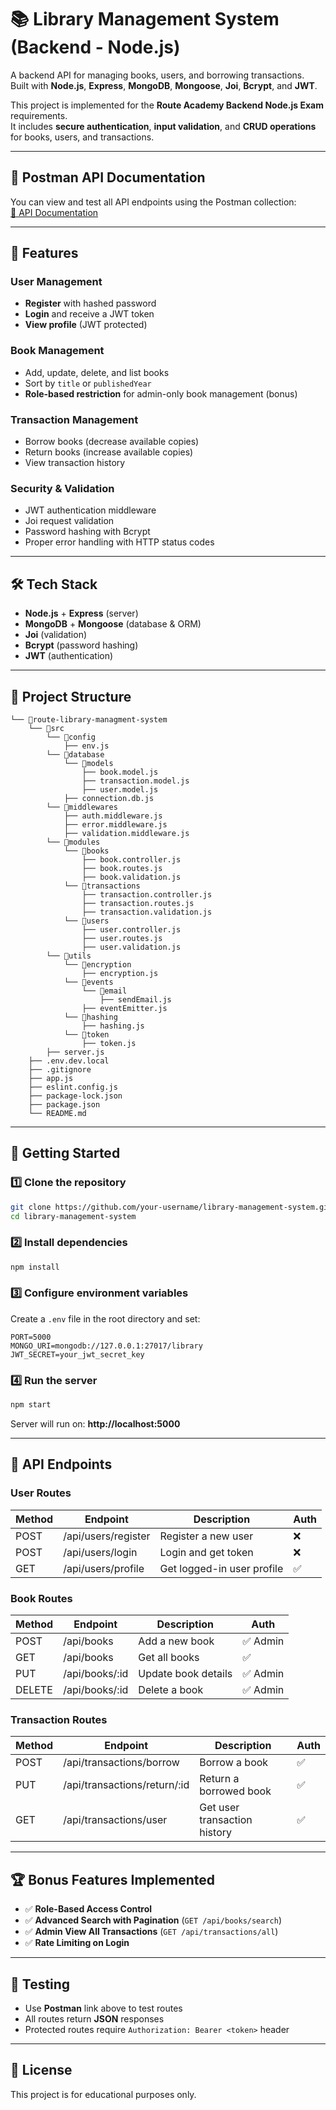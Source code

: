 # 📚 Library Management System (Backend - Node.js)

A backend API for managing books, users, and borrowing transactions.  
Built with **Node.js**, **Express**, **MongoDB**, **Mongoose**, **Joi**, **Bcrypt**, and **JWT**.  

This project is implemented for the **Route Academy Backend Node.js Exam** requirements.  
It includes **secure authentication**, **input validation**, and **CRUD operations** for books, users, and transactions.

---

## 🔗 Postman API Documentation
You can view and test all API endpoints using the Postman collection:  
[📄 API Documentation](https://documenter.getpostman.com/view/37358976/2sB3BGFpCy)

---

## 📌 Features

### User Management
- **Register** with hashed password
- **Login** and receive a JWT token
- **View profile** (JWT protected)

### Book Management
- Add, update, delete, and list books
- Sort by `title` or `publishedYear`
- **Role-based restriction** for admin-only book management (bonus)

### Transaction Management
- Borrow books (decrease available copies)
- Return books (increase available copies)
- View transaction history

### Security & Validation
- JWT authentication middleware
- Joi request validation
- Password hashing with Bcrypt
- Proper error handling with HTTP status codes

---

## 🛠️ Tech Stack
- **Node.js** + **Express** (server)
- **MongoDB** + **Mongoose** (database & ORM)
- **Joi** (validation)
- **Bcrypt** (password hashing)
- **JWT** (authentication)

---

## 📂 Project Structure
```
└── 📁route-library-managment-system
    └── 📁src
        └── 📁config
            ├── env.js
        └── 📁database
            └── 📁models
                ├── book.model.js
                ├── transaction.model.js
                ├── user.model.js
            ├── connection.db.js
        └── 📁middlewares
            ├── auth.middleware.js
            ├── error.middleware.js
            ├── validation.middleware.js
        └── 📁modules
            └── 📁books
                ├── book.controller.js
                ├── book.routes.js
                ├── book.validation.js
            └── 📁transactions
                ├── transaction.controller.js
                ├── transaction.routes.js
                ├── transaction.validation.js
            └── 📁users
                ├── user.controller.js
                ├── user.routes.js
                ├── user.validation.js
        └── 📁utils
            └── 📁encryption
                ├── encryption.js
            └── 📁events
                └── 📁email
                    ├── sendEmail.js
                ├── eventEmitter.js
            └── 📁hashing
                ├── hashing.js
            └── 📁token
                ├── token.js
        ├── server.js
    ├── .env.dev.local
    ├── .gitignore
    ├── app.js
    ├── eslint.config.js
    ├── package-lock.json
    ├── package.json
    └── README.md
```

---

## 🚀 Getting Started

### 1️⃣ Clone the repository
```bash
git clone https://github.com/your-username/library-management-system.git
cd library-management-system
```

### 2️⃣ Install dependencies
```bash
npm install
```

### 3️⃣ Configure environment variables  
Create a `.env` file in the root directory and set:
```env
PORT=5000
MONGO_URI=mongodb://127.0.0.1:27017/library
JWT_SECRET=your_jwt_secret_key
```

### 4️⃣ Run the server
```bash
npm start
```
Server will run on: **http://localhost:5000**

---

## 📜 API Endpoints

### User Routes
| Method | Endpoint                 | Description               | Auth |
|--------|--------------------------|---------------------------|------|
| POST   | /api/users/register       | Register a new user       | ❌   |
| POST   | /api/users/login          | Login and get token       | ❌   |
| GET    | /api/users/profile        | Get logged-in user profile| ✅   |

### Book Routes
| Method | Endpoint                 | Description         | Auth |
|--------|--------------------------|---------------------|------|
| POST   | /api/books               | Add a new book      | ✅ Admin |
| GET    | /api/books               | Get all books       | ✅   |
| PUT    | /api/books/:id           | Update book details | ✅ Admin |
| DELETE | /api/books/:id           | Delete a book       | ✅ Admin |

### Transaction Routes
| Method | Endpoint                        | Description                | Auth |
|--------|---------------------------------|----------------------------|------|
| POST   | /api/transactions/borrow        | Borrow a book              | ✅   |
| PUT    | /api/transactions/return/:id    | Return a borrowed book     | ✅   |
| GET    | /api/transactions/user          | Get user transaction history| ✅  |

---

## 🏆 Bonus Features Implemented
- ✅ **Role-Based Access Control**
- ✅ **Advanced Search with Pagination** (`GET /api/books/search`)
- ✅ **Admin View All Transactions** (`GET /api/transactions/all`)
- ✅ **Rate Limiting on Login**

---

## 🧪 Testing
- Use **Postman** link above to test routes
- All routes return **JSON** responses
- Protected routes require `Authorization: Bearer <token>` header

---

## 📄 License
This project is for educational purposes only.
